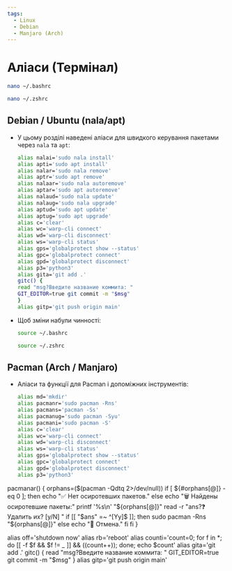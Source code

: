 ```yaml
---
tags:
  - Linux
  - Debian
  - Manjaro (Arch)
---
```


# Аліаси (Термінал)

```bash
nano ~/.bashrc
```

```bash
nano ~/.zshrc
```

## Debian / Ubuntu (nala/apt)

- У цьому розділі наведені аліаси для швидкого керування пакетами через `nala` та `apt`:
  
  ```bash
  alias nalai='sudo nala install'
  alias apti='sudo apt install'
  alias nalar='sudo nala remove'
  alias aptr='sudo apt remove'
  alias nalaar='sudo nala autoremove'
  alias aptar='sudo apt autoremove'
  alias nalaud='sudo nala update'
  alias nalaug='sudo nala upgrade'
  alias aptud='sudo apt update'
  alias aptug='sudo apt upgrade'
  alias c='clear'
  alias wc='warp-cli connect'
  alias wd='warp-cli disconnect'
  alias ws='warp-cli status'
  alias gps='globalprotect show --status'
  alias gpc='globalprotect connect'
  alias gpd='globalprotect disconnect'
  alias p3='python3'
  alias gita='git add .'
  gitc() {
  read "msg?Введите название коммита: "
  GIT_EDITOR=true git commit -m "$msg"
  }
  alias gitp='git push origin main'
  ```

- Щоб зміни набули чинності:
  
  ```bash
  source ~/.bashrc
  ```
  
  ```bash
  source ~/.zshrc
  ```

## Pacman (Arch / Manjaro)

- Аліаси та функції для Pacman і допоміжних інструментів:
  
  ```bash
  alias md='mkdir'
  alias pacmanr='sudo pacman -Rns'
  alias pacmans='pacman -Ss'
  alias pacmanug='sudo pacman -Syu'
  alias pacmani='sudo pacman -S'
  alias c='clear'
  alias wc='warp-cli connect'
  alias wd='warp-cli disconnect'
  alias ws='warp-cli status'
  alias gps='globalprotect show --status'
  alias gpc='globalprotect connect'
  alias gpd='globalprotect disconnect'
  alias p3='python3'
pacmanar() {
  orphans=($(pacman -Qdtq 2>/dev/null))
  if [ ${#orphans[@]} -eq 0 ]; then
    echo "✅ Нет осиротевших пакетов."
  else
    echo "🗑 Найдены осиротевшие пакеты:"
    printf '%s\n' "${orphans[@]}"
    read -r "ans?❓ Удалить их? [y/N] "
    if [[ "$ans" =~ ^[Yy]$ ]]; then
      sudo pacman -Rns "${orphans[@]}"
    else
      echo "🚫 Отмена."
    fi
  fi
}

  alias off='shutdown now'
  alias rb='reboot'
  alias counti='count=0; for f in *; do [[ -f $f && $f != *_* ]] && ((count++)); done; echo $count'
  alias gita='git add .'
  gitc() {
  read "msg?Введите название коммита: "
  GIT_EDITOR=true git commit -m "$msg"
  }
  alias gitp='git push origin main'
  ```
